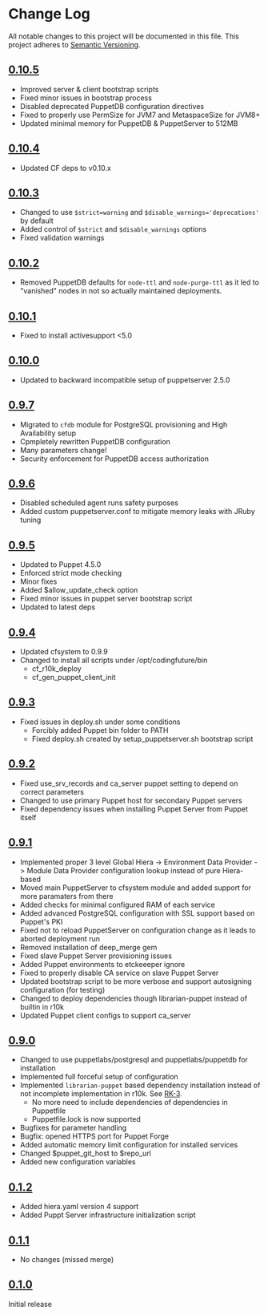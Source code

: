 # Change Log

All notable changes to this project will be documented in this file. This
project adheres to [Semantic Versioning](http://semver.org/).

## [0.10.5]
- Improved server & client bootstrap scripts
- Fixed minor issues in bootstrap process
- Disabled deprecated PuppetDB configuration directives
- Fixed to properly use PermSize for JVM7 and MetaspaceSize for JVM8+
- Updated minimal memory for PuppetDB & PuppetServer to 512MB

## [0.10.4]
- Updated CF deps to v0.10.x

## [0.10.3]
- Changed to use `$strict=warning` and `$disable_warnings='deprecations'` by default
- Added control of `$strict` and `$disable_warnings` options
- Fixed validation warnings

## [0.10.2]
- Removed PuppetDB defaults for `node-ttl` and `node-purge-ttl` as it
    led to "vanished" nodes in not so actually maintained deployments.

## [0.10.1]
- Fixed to install activesupport <5.0

## [0.10.0]
- Updated to backward incompatible setup of puppetserver 2.5.0

## [0.9.7]
- Migrated to `cfdb` module for PostgreSQL provisioning and High Availability setup
- Cpmpletely rewritten PuppetDB configuration
- Many parameters change!
- Security enforcement for PuppetDB access authorization

## [0.9.6]
- Disabled scheduled agent runs safety purposes
- Added custom puppetserver.conf to mitigate memory leaks with JRuby tuning

## [0.9.5]
- Updated to Puppet 4.5.0
- Enforced strict mode checking
- Minor fixes
- Added $allow_update_check option
- Fixed minor issues in puppet server bootstrap script
- Updated to latest deps

## [0.9.4]
- Updated cfsystem to 0.9.9
- Changed to install all scripts under /opt/codingfuture/bin
    * cf_r10k_deploy
    * cf_gen_puppet_client_init

## [0.9.3]

- Fixed issues in deploy.sh under some conditions
    - Forcibly added Puppet bin folder to PATH
    - Fixed deploy.sh created by setup_puppetserver.sh bootstrap script

## [0.9.2]

- Fixed use_srv_records and ca_server puppet setting to depend on correct parameters
- Changed to use primary Puppet host for secondary Puppet servers
- Fixed dependency issues when installing Puppet Server from Puppet itself

## [0.9.1]

- Implemented proper 3 level Global Hiera -> Environment Data Provider -> Module Data Provider
  configuration lookup instead of pure Hiera-based
- Moved main PuppetServer to cfsystem module and added support for more paramaters from there
- Added checks for minimal configured RAM of each service
- Added advanced PostgreSQL configuration with SSL support based on Puppet's PKI
- Fixed not to reload PuppetServer on configuration change as it leads to aborted deployment run
- Removed installation of deep_merge gem
- Fixed slave Puppet Server provisioning issues
- Added Puppet environments to etckeeeper ignore
- Fixed to properly disable CA service on slave Puppet Server
- Updated bootstrap script to be more verbose and support autosigning configuration (for testing)
- Changed to deploy dependencies though librarian-puppet instead of builtin in r10k
- Updated Puppet client configs to support ca_server

## [0.9.0]

- Changed to use puppetlabs/postgresql and puppetlabs/puppetdb for installation
- Implemented full forceful setup of configuration
- Implemented `librarian-puppet` based dependency installation instead of not
   incomplete implementation in r10k. See [RK-3](https://tickets.puppetlabs.com/browse/RK-3).
    - No more need to include dependencies of dependencies in Puppetfile
    - Puppetfile.lock is now supported
- Bugfixes for parameter handling
- Bugfix: opened HTTPS port for Puppet Forge
- Added automatic memory limit configuration for installed services
- Changed $puppet_git_host to $repo_url
- Added new configuration variables

## [0.1.2]

- Added hiera.yaml version 4 support
- Added Puppt Server infrastructure initialization script

## [0.1.1]

- No changes (missed merge)

## [0.1.0]

Initial release

[0.10.5]: https://github.com/codingfuture/puppet-cfpuppetserver/releases/tag/v0.10.5
[0.10.4]: https://github.com/codingfuture/puppet-cfpuppetserver/releases/tag/v0.10.4
[0.10.3]: https://github.com/codingfuture/puppet-cfpuppetserver/releases/tag/v0.10.3
[0.10.2]: https://github.com/codingfuture/puppet-cfpuppetserver/releases/tag/v0.10.2
[0.10.1]: https://github.com/codingfuture/puppet-cfpuppetserver/releases/tag/v0.10.1
[0.10.0]: https://github.com/codingfuture/puppet-cfpuppetserver/releases/tag/v0.10.0
[0.9.7]: https://github.com/codingfuture/puppet-cfpuppetserver/releases/tag/v0.9.7
[0.9.6]: https://github.com/codingfuture/puppet-cfpuppetserver/releases/tag/v0.9.6
[0.9.5]: https://github.com/codingfuture/puppet-cfpuppetserver/releases/tag/v0.9.5
[0.9.4]: https://github.com/codingfuture/puppet-cfpuppetserver/releases/tag/v0.9.4
[0.9.3]: https://github.com/codingfuture/puppet-cfpuppetserver/releases/tag/v0.9.3
[0.9.2]: https://github.com/codingfuture/puppet-cfpuppetserver/releases/tag/v0.9.2
[0.9.1]: https://github.com/codingfuture/puppet-cfpuppetserver/releases/tag/v0.9.1
[0.9.0]: https://github.com/codingfuture/puppet-cfpuppetserver/releases/tag/v0.9.0
[0.1.2]: https://github.com/codingfuture/puppet-cfpuppetserver/releases/tag/v0.1.2
[0.1.1]: https://github.com/codingfuture/puppet-cfpuppetserver/releases/tag/v0.1.1
[0.1.0]: https://github.com/codingfuture/puppet-cfpuppetserver/releases/tag/v0.1.0

